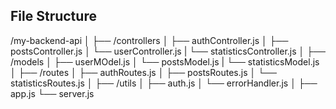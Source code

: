 
## File Structure


/my-backend-api
│
├── /controllers
│   ├── authController.js
│   ├── postsController.js
│   └── userController.js
|	└── statisticsController.js
│
├── /models
│   ├── userMOdel.js
│   └── postsModel.js
|	└── statisticsModel.js
│
├── /routes
│   ├── authRoutes.js
│   ├── postsRoutes.js
│   └── statisticsRoutes.js
│
├── /utils
│   ├── auth.js
│   └── errorHandler.js
│
├── app.js
└── server.js
